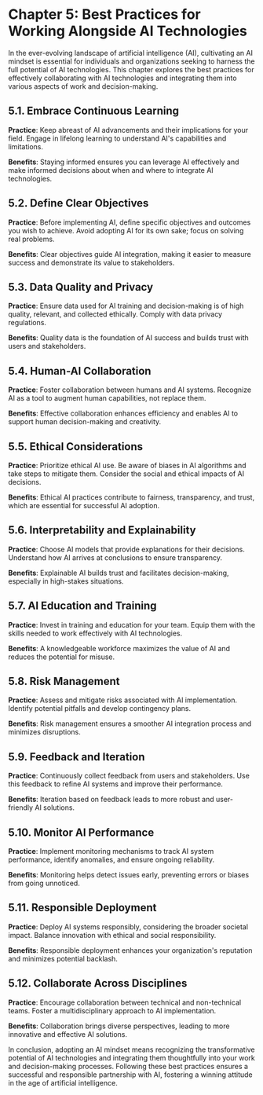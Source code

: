 Chapter 5: Best Practices for Working Alongside AI Technologies
===============================================================

In the ever-evolving landscape of artificial intelligence (AI), cultivating an AI mindset is essential for individuals and organizations seeking to harness the full potential of AI technologies. This chapter explores the best practices for effectively collaborating with AI technologies and integrating them into various aspects of work and decision-making.

5.1. **Embrace Continuous Learning**
------------------------------------

**Practice**: Keep abreast of AI advancements and their implications for your field. Engage in lifelong learning to understand AI's capabilities and limitations.

**Benefits**: Staying informed ensures you can leverage AI effectively and make informed decisions about when and where to integrate AI technologies.

5.2. **Define Clear Objectives**
--------------------------------

**Practice**: Before implementing AI, define specific objectives and outcomes you wish to achieve. Avoid adopting AI for its own sake; focus on solving real problems.

**Benefits**: Clear objectives guide AI integration, making it easier to measure success and demonstrate its value to stakeholders.

5.3. **Data Quality and Privacy**
---------------------------------

**Practice**: Ensure data used for AI training and decision-making is of high quality, relevant, and collected ethically. Comply with data privacy regulations.

**Benefits**: Quality data is the foundation of AI success and builds trust with users and stakeholders.

5.4. **Human-AI Collaboration**
-------------------------------

**Practice**: Foster collaboration between humans and AI systems. Recognize AI as a tool to augment human capabilities, not replace them.

**Benefits**: Effective collaboration enhances efficiency and enables AI to support human decision-making and creativity.

5.5. **Ethical Considerations**
-------------------------------

**Practice**: Prioritize ethical AI use. Be aware of biases in AI algorithms and take steps to mitigate them. Consider the social and ethical impacts of AI decisions.

**Benefits**: Ethical AI practices contribute to fairness, transparency, and trust, which are essential for successful AI adoption.

5.6. **Interpretability and Explainability**
--------------------------------------------

**Practice**: Choose AI models that provide explanations for their decisions. Understand how AI arrives at conclusions to ensure transparency.

**Benefits**: Explainable AI builds trust and facilitates decision-making, especially in high-stakes situations.

5.7. **AI Education and Training**
----------------------------------

**Practice**: Invest in training and education for your team. Equip them with the skills needed to work effectively with AI technologies.

**Benefits**: A knowledgeable workforce maximizes the value of AI and reduces the potential for misuse.

5.8. **Risk Management**
------------------------

**Practice**: Assess and mitigate risks associated with AI implementation. Identify potential pitfalls and develop contingency plans.

**Benefits**: Risk management ensures a smoother AI integration process and minimizes disruptions.

5.9. **Feedback and Iteration**
-------------------------------

**Practice**: Continuously collect feedback from users and stakeholders. Use this feedback to refine AI systems and improve their performance.

**Benefits**: Iteration based on feedback leads to more robust and user-friendly AI solutions.

5.10. **Monitor AI Performance**
--------------------------------

**Practice**: Implement monitoring mechanisms to track AI system performance, identify anomalies, and ensure ongoing reliability.

**Benefits**: Monitoring helps detect issues early, preventing errors or biases from going unnoticed.

5.11. **Responsible Deployment**
--------------------------------

**Practice**: Deploy AI systems responsibly, considering the broader societal impact. Balance innovation with ethical and social responsibility.

**Benefits**: Responsible deployment enhances your organization's reputation and minimizes potential backlash.

5.12. **Collaborate Across Disciplines**
----------------------------------------

**Practice**: Encourage collaboration between technical and non-technical teams. Foster a multidisciplinary approach to AI implementation.

**Benefits**: Collaboration brings diverse perspectives, leading to more innovative and effective AI solutions.

In conclusion, adopting an AI mindset means recognizing the transformative potential of AI technologies and integrating them thoughtfully into your work and decision-making processes. Following these best practices ensures a successful and responsible partnership with AI, fostering a winning attitude in the age of artificial intelligence.
